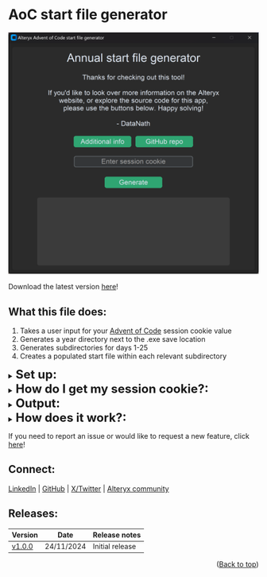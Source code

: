<h1>AoC start file generator</h1>
<a id="readme-top"></a>

![App screenshot](./_docs/app.png)

Download the latest version [here](https://github.com/DataNath/AoC_startFile_generator/releases/download/v1.0.0/AoC_startFile_gen.zip)!

<h2>What this file does:</h2>

1. Takes a user input for your [Advent of Code](https://adventofcode.com/) session cookie value
2. Generates a year directory next to the .exe save location
3. Generates subdirectories for days 1-25
4. Creates a populated start file within each relevant subdirectory

<details>
<summary><strong style="font-size: 24px;";>Set up:</strong></summary>

>
To download the current release, simply click the link above.
>
**Note:** Browsers like Chrome may block the download. You can override these settings in most cases, as shown below. Of course, it is recommended to only do this if you trust the source & should be re-enabled after downloading.

![Chrome safe browsing](./_docs/chrome_safe_browsing.png)

After downloading, extract the .zip file.

![Extracting files](./_docs/extract.png)

Move the extracted .exe file to wherever you want to generate your start files. Likely a dedicated 'Advent of Code' directory to keep things organised! Once moved, simply run the application and wait for it to load. Be patient, this may take a few seconds.

You may also need to grant an exception on the file depending on your local antivirus/firewall settings, as the application is unsigned.
</details>

<details>
<summary><strong style="font-size: 24px;";>How do I get my session cookie?:</strong></summary>

>
To get your session cookie, head to the Advent of Code [website](https://adventofcode.com/) and sign in. Once signed in, you can right-click and inspect the page, or navigate to developer tools. Here, look in the 'Application' tab, click on 'session' and you'll be able to copy your session cookie value.

![Get session cookie](./_docs/get_session_cookie.png)

**Important:** Do not share this with others - this grants access to act as your account associated with the website!

</details>

<details>
<summary><strong style="font-size: 24px;";>Output:</strong></summary>

>
If the application runs successfully, you'll receive everything listed above, which should look like:

Year directory:

![Generated year](./_docs/generated_year.png)

Day N directories:

![Generated days](./_docs/generated_days.png)

Start files:

![Generated files](./_docs/generated_files.png)

Within Alteryx:

![Alteryx URL](./_docs/alteryx_url.png)
>
![Alteryx Donwload](./_docs/alteryx_cookie.png)

</details>

<details>
<summary><strong style="font-size: 24px;";>How does it work?:</strong></summary>

>
There is a template.yxmd file within the bundle which is treated as such:
- Dummy `session_cookie` is replaced - taken from user input
- URL value `year` is replaced - parsed from today()
- URL value `day` is replaced - from range 1-25

Note: Given `year` is generated from today(), this app ought to be dynamic for future events!

</details>

>
If you need to report an issue or would like to request a new feature, click [here](https://github.com/DataNath/AoC_startFile_generator/issues)!

<h2>Connect:</h2>

[LinkedIn](https://www.linkedin.com/in/nathan-purvis/) | [GitHub](https://github.com/DataNath) | [X/Twitter](https://x.com/DataNath) | [Alteryx community](https://community.alteryx.com/t5/user/viewprofilepage/user-id/307299)

<h2>Releases:</h2>

| Version | Date | Release notes |
|-|-|-|
| [v1.0.0](https://github.com/DataNath/AoC_startFile_generator/releases/tag/v1.0.0) | 24/11/2024 | Initial release |


<p align="right">(<a href="#readme-top">Back to top</a>)</p>